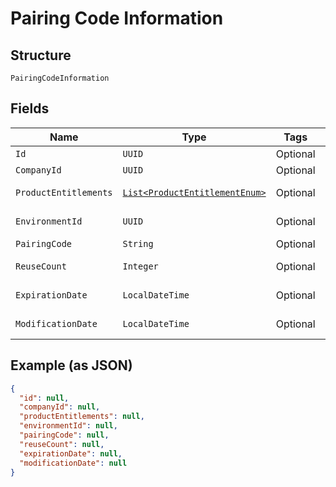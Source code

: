 
# Pairing Code Information

## Structure

`PairingCodeInformation`

## Fields

| Name | Type | Tags | Description | Getter | Setter |
|  --- | --- | --- | --- | --- | --- |
| `Id` | `UUID` | Optional | - | UUID getId() | setId(UUID id) |
| `CompanyId` | `UUID` | Optional | - | UUID getCompanyId() | setCompanyId(UUID companyId) |
| `ProductEntitlements` | [`List<ProductEntitlementEnum>`](../../doc/models/product-entitlement-enum.md) | Optional | - | List<ProductEntitlementEnum> getProductEntitlements() | setProductEntitlements(List<ProductEntitlementEnum> productEntitlements) |
| `EnvironmentId` | `UUID` | Optional | - | UUID getEnvironmentId() | setEnvironmentId(UUID environmentId) |
| `PairingCode` | `String` | Optional | - | String getPairingCode() | setPairingCode(String pairingCode) |
| `ReuseCount` | `Integer` | Optional | - | Integer getReuseCount() | setReuseCount(Integer reuseCount) |
| `ExpirationDate` | `LocalDateTime` | Optional | - | LocalDateTime getExpirationDate() | setExpirationDate(LocalDateTime expirationDate) |
| `ModificationDate` | `LocalDateTime` | Optional | - | LocalDateTime getModificationDate() | setModificationDate(LocalDateTime modificationDate) |

## Example (as JSON)

```json
{
  "id": null,
  "companyId": null,
  "productEntitlements": null,
  "environmentId": null,
  "pairingCode": null,
  "reuseCount": null,
  "expirationDate": null,
  "modificationDate": null
}
```

